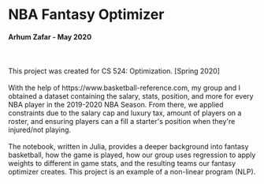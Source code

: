 # NBA Fantasy Optimizer
#### Arhum Zafar - May 2020
<br>
<br>
This project was created for CS 524: Optimization. [Spring 2020]
<br>
<br>
With the help of https://www.basketball-reference.com, my group and I obtained a dataset containing the salary, stats, position, 
and more for every NBA player in the 2019-2020 NBA Season. From there, we applied constraints due to the salary cap and luxury tax, amount of players on a roster,
and ensuring players can a fill a starter's position when they're injured/not playing.
<br>
<br>
The notebook, written in Julia, provides a deeper background into fantasy basketball, how the game is played, how our group uses regression to
apply weights to different in game stats, and the resulting teams our fantasy optimizer creates. This project is an example of a non-linear program (NLP).
<br>
<br>
